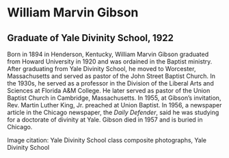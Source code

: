 # William Marvin Gibson
## Graduate of Yale Divinity School, 1922
Born in 1894 in Henderson, Kentucky, William Marvin Gibson graduated from Howard University in 1920 and was ordained in the Baptist ministry. After graduating from Yale Divinity School, he moved to Worcester, Massachusetts and served as pastor of the John Street Baptist Church. In the 1930s, he served as a professor in the Division of the Liberal Arts and Sciences at Florida A&M College. He later served as pastor of the Union Baptist Church in Cambridge, Massachusetts. In 1955, at Gibson’s invitation, Rev. Martin Luther King, Jr. preached at Union Baptist. In 1956, a newspaper article in the Chicago newspaper, the *Daily Defender*, said he was studying for a doctorate of divinity at Yale. Gibson died in 1957 and is buried in Chicago.

Image citation: Yale Divinity School class composite photographs, Yale Divinity School
